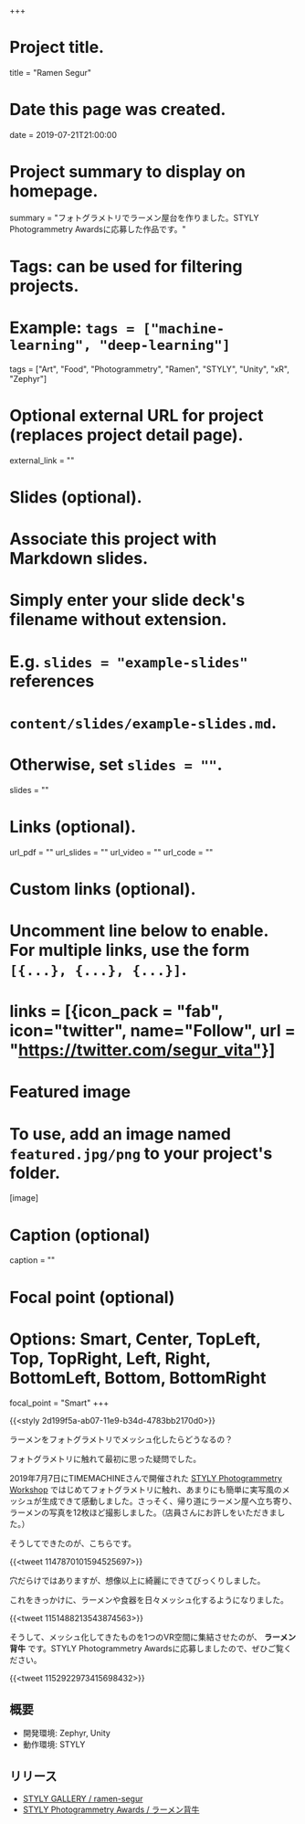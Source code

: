 +++
# Project title.
title = "Ramen Segur"

# Date this page was created.
date = 2019-07-21T21:00:00

# Project summary to display on homepage.
summary = "フォトグラメトリでラーメン屋台を作りました。STYLY Photogrammetry Awardsに応募した作品です。"

# Tags: can be used for filtering projects.
# Example: `tags = ["machine-learning", "deep-learning"]`
tags = ["Art", "Food", "Photogrammetry", "Ramen", "STYLY", "Unity", "xR", "Zephyr"]

# Optional external URL for project (replaces project detail page).
external_link = ""

# Slides (optional).
#   Associate this project with Markdown slides.
#   Simply enter your slide deck's filename without extension.
#   E.g. `slides = "example-slides"` references 
#   `content/slides/example-slides.md`.
#   Otherwise, set `slides = ""`.
slides = ""

# Links (optional).
url_pdf = ""
url_slides = ""
url_video = ""
url_code = ""

# Custom links (optional).
#   Uncomment line below to enable. For multiple links, use the form `[{...}, {...}, {...}]`.
# links = [{icon_pack = "fab", icon="twitter", name="Follow", url = "https://twitter.com/segur_vita"}]

# Featured image
# To use, add an image named `featured.jpg/png` to your project's folder. 
[image]
  # Caption (optional)
  caption = ""

  # Focal point (optional)
  # Options: Smart, Center, TopLeft, Top, TopRight, Left, Right, BottomLeft, Bottom, BottomRight
  focal_point = "Smart"
+++

{{<styly 2d199f5a-ab07-11e9-b34d-4783bb2170d0>}}

ラーメンをフォトグラメトリでメッシュ化したらどうなるの？

フォトグラメトリに触れて最初に思った疑問でした。

2019年7月7日にTIMEMACHINEさんで開催された [STYLY Photogrammetry Workshop](https://styly.connpass.com/event/137029/) ではじめてフォトグラメトリに触れ、あまりにも簡単に実写風のメッシュが生成できて感動しました。さっそく、帰り道にラーメン屋へ立ち寄り、ラーメンの写真を12枚ほど撮影しました。（店員さんにお許しをいただきました。）

そうしてできたのが、こちらです。

{{<tweet 1147870101594525697>}}

穴だらけではありますが、想像以上に綺麗にできてびっくりしました。

これをきっかけに、ラーメンや食器を日々メッシュ化するようになりました。

{{<tweet 1151488213543874563>}}

そうして、メッシュ化してきたものを1つのVR空間に集結させたのが、 **ラーメン背牛** です。STYLY Photogrammetry Awardsに応募しましたので、ぜひご覧ください。

{{<tweet 1152922973415698432>}}



## 概要

- 開発環境: Zephyr, Unity
- 動作環境: STYLY

## リリース

- [STYLY GALLERY / ramen-segur](https://gallery.styly.cc/segur/2d199f5a-ab07-11e9-b34d-4783bb2170d0)
- [STYLY Photogrammetry Awards / ラーメン背牛](https://awrd.com/creatives/detail/8525236)
